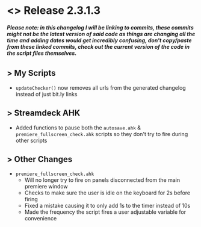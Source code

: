 # <> Release 2.3.1.3

###### **_Please note: in this changelog I will be linking to commits, these commits might not be the latest version of said code as things are changing all the time and adding dates would get incredibly confusing, don't copy/paste from these linked commits, check out the current version of the code in the script files themselves._**

## > My Scripts
- `updateChecker()` now removes all urls from the generated changelog instead of just bit.ly links

## > Streamdeck AHK
- Added functions to pause both the `autosave.ahk` & `premiere_fullscreen_check.ahk` scripts so they don't try to fire during other scripts

## > Other Changes
- `premiere_fullscreen_check.ahk`
    - Will no longer try to fire on panels disconnected from the main premiere window
    - Checks to make sure the user is idle on the keyboard for 2s before firing
    - Fixed a mistake causing it to only add 1s to the timer instead of 10s
    - Made the frequency the script fires a user adjustable variable for convenience
